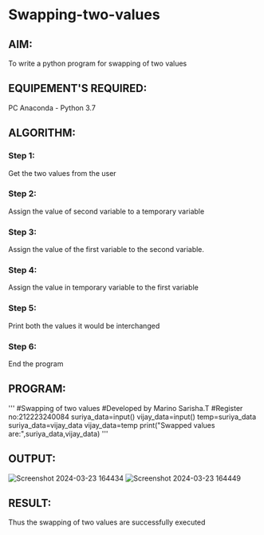 # Swapping-two-values
## AIM:
To write a python program for swapping of two values
## EQUIPEMENT'S REQUIRED: 
PC
Anaconda - Python 3.7
## ALGORITHM: 
### Step 1:
Get the two values from the user
### Step 2: 
Assign the value of second variable to a temporary variable 
### Step 3: 
Assign the value of the first variable to the second variable.
### Step 4:  
Assign the value in temporary variable to the first variable
### Step 5: 
Print both the values it would be interchanged
### Step 6: 
End the program
## PROGRAM:
'''
#Swapping of two values
#Developed by Marino Sarisha.T
#Register no:212223240084
suriya_data=input()
vijay_data=input()
temp=suriya_data
suriya_data=vijay_data
vijay_data=temp
print("Swapped values are:",suriya_data,vijay_data)
'''
## OUTPUT:
![Screenshot 2024-03-23 164434](https://github.com/Sarishatheiveegan/Swapping-two-values/assets/144979465/b9123726-31b8-45ae-94a7-fa1c2c1217f6)
![Screenshot 2024-03-23 164449](https://github.com/Sarishatheiveegan/Swapping-two-values/assets/144979465/e2a1d04b-678b-4063-9ef4-d4bc3e2609fc)


## RESULT:
Thus the swapping of two values are successfully executed



